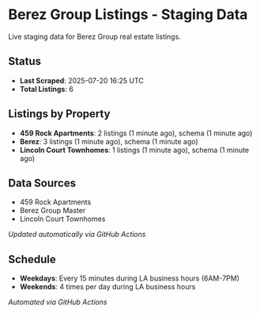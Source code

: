 # Berez Group Listings - Staging Data

Live staging data for Berez Group real estate listings.

## Status
- **Last Scraped**: 2025-07-20 16:25 UTC
- **Total Listings**: 6

## Listings by Property
- **459 Rock Apartments**: 2 listings (1 minute ago), schema (1 minute ago)
- **Berez**: 3 listings (1 minute ago), schema (1 minute ago)
- **Lincoln Court Townhomes**: 1 listings (1 minute ago), schema (1 minute ago)

## Data Sources
- 459 Rock Apartments
- Berez Group Master
- Lincoln Court Townhomes

*Updated automatically via GitHub Actions*

## Schedule

- **Weekdays**: Every 15 minutes during LA business hours (6AM-7PM)
- **Weekends**: 4 times per day during LA business hours

*Automated via GitHub Actions*
